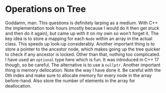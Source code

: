 # Operations on Tree

Goddamn, man. This questions is definitely larping as a medium. With C++ the implementation took hours (mostly because I would do it then get stuck and then do it again), but came up with it on my own so won't forget it. The key idea is to store a mapping for each `Node` within an array in the actual class. This speeds up look-up considerably. Another important thing is to store a pointer to the ancestor node, which makes going up the tree quicker to check if any ancestor is locked.
Other than that, nothing too complicated. I have used an `optional` type here which is fun. It was introduced in C++ 17 though, so be careful. The alternative is to use a `nullptr`. 
Another important thing is memory dellocation. Note the way I have done it.
Be careful with the 0th index and make sure to allocate memory for every node in the array before-hand. Also store the number of elements in the array for deallocation.


